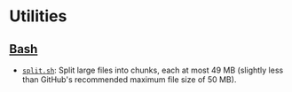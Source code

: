 # Utilities

## [Bash](./bash/)

* [`split.sh`](./bash/split.sh): Split large files into chunks, each at most 49 MB (slightly less than GitHub's recommended maximum file size of 50 MB).